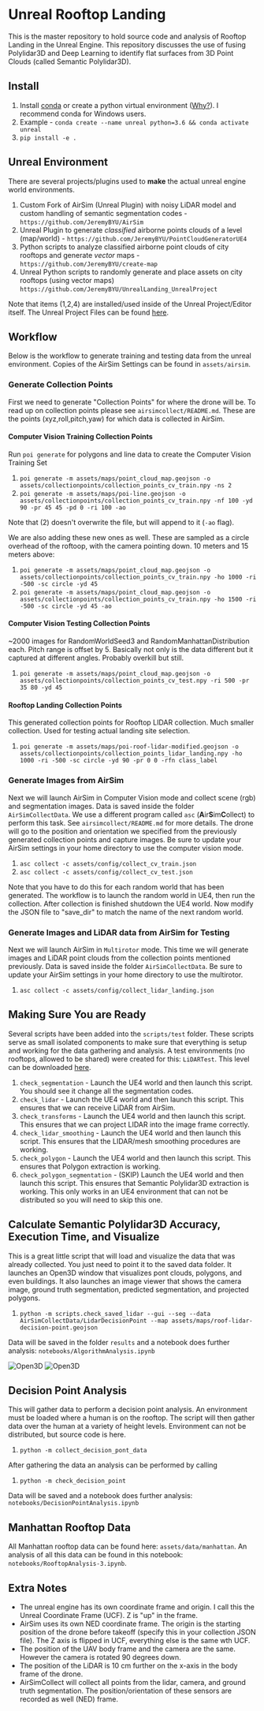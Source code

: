 # Unreal Rooftop Landing

This is the master repository to hold source code and analysis of Rooftop Landing in the Unreal Engine. This repository discusses the use of fusing Polylidar3D and Deep Learning to identify flat surfaces from 3D Point Clouds (called Semantic Polylidar3D).

## Install

1. Install [conda](https://conda.io/projects/conda/en/latest/) or create a python virtual environment ([Why?](https://medium.freecodecamp.org/why-you-need-python-environments-and-how-to-manage-them-with-conda-85f155f4353c)). I recommend conda for Windows users.
2. Example - `conda create --name unreal python=3.6 && conda activate unreal` 
2. `pip install -e .`


## Unreal Environment

There are several projects/plugins used to **make** the actual unreal engine world environments. 

1. Custom Fork of AirSim (Unreal Plugin) with noisy LiDAR model and custom handling of semantic segmentation codes - `https://github.com/JeremyBYU/AirSim`
2. Unreal Plugin to generate *classified* airborne points clouds of a level (map/world) - `https://github.com/JeremyBYU/PointCloudGeneratorUE4`
3. Python scripts to analyze classified airborne point clouds of city rooftops and generate *vector* maps - `https://github.com/JeremyBYU/create-map`
4. Unreal Python scripts to randomly generate and place assets on city rooftops (using vector maps) `https://github.com/JeremyBYU/UnrealLanding_UnrealProject`

Note that items (1,2,4) are installed/used inside of the Unreal Project/Editor itself. The Unreal Project Files can be found [here](https://github.com/JeremyBYU/UnrealLanding_UnrealProject).


## Workflow

Below is the workflow to generate training and testing data from the unreal environment. Copies of the AirSim Settings can be found in `assets/airsim`.

### Generate Collection Points

First we need to generate "Collection Points" for where the drone will be. To read up on collection points please see `airsimcollect/README.md`. These are the points (xyz,roll,pitch,yaw) for which data is collected in AirSim.


#### Computer Vision Training Collection Points

Run `poi generate` for polygons and line data to create the Computer Vision Training Set

1. `poi generate -m assets/maps/point_cloud_map.geojson -o assets/collectionpoints/collection_points_cv_train.npy -ns 2`
2. `poi generate -m assets/maps/poi-line.geojson -o assets/collectionpoints/collection_points_cv_train.npy -nf 100 -yd 90 -pr 45 45 -pd 0 -ri 100 -ao`

Note that (2) doesn't overwrite the file, but will append to it (`-ao` flag).

We are also adding these new ones as well. These are sampled as a circle overhead of the roftoop, with the camera pointing down. 10 meters and 15 meters above:

1. `poi generate -m assets/maps/point_cloud_map.geojson -o assets/collectionpoints/collection_points_cv_train.npy -ho 1000 -ri -500 -sc circle -yd 45`
2. `poi generate -m assets/maps/point_cloud_map.geojson -o assets/collectionpoints/collection_points_cv_train.npy -ho 1500 -ri -500 -sc circle -yd 45 -ao`

#### Computer Vision Testing Collection Points

~2000 images for RandomWorldSeed3 and RandomManhattanDistribution each. Pitch range is offset by 5. Basically not only is the data different but it captured at different angles.  Probably overkill but still.

1. `poi generate -m assets/maps/point_cloud_map.geojson -o assets/collectionpoints/collection_points_cv_test.npy -ri 500 -pr 35 80 -yd 45`


#### Rooftop Landing Collection Points

This generated collection points for Rooftop LIDAR collection. Much smaller collection. Used for testing actual landing site selection. 

<!-- 1. `poi generate -m assets/maps/poi-roof-lidar-modified.geojson -o assets/collectionpoints/collection_points_lidar_landing.npy -ho 1000 -ri 1000 -pr 75 75 -pd 0 -yd 90 -rfn class_label` -->

1. `poi generate -m assets/maps/poi-roof-lidar-modified.geojson -o assets/collectionpoints/collection_points_lidar_landing.npy -ho 1000 -ri -500 -sc circle -yd 90 -pr 0 0 -rfn class_label`

### Generate Images from AirSim

Next we will launch AirSim in Computer Vision mode and collect scene (rgb) and segmentation images. Data is saved inside the folder `AirSimCollectData`. We use a different program called `asc` (**A**ir**S**im**C**ollect) to perform this task. See `airsimcollect/README.md` for more details.  The drone will go to the position and orientation we specified from the previously generated collection points and capture images. Be sure to update your AirSim settings in your home directory to use the computer vision mode.

1. `asc collect -c assets/config/collect_cv_train.json`
2. `asc collect -c assets/config/collect_cv_test.json`


Note that you have to do this for each random world that has been generated.  The workflow is to launch the random world in UE4, then run the collection. After collection is finished shutdown the UE4 world. Now modify the JSON file to "save_dir" to match the name of the next random world.

### Generate Images and LiDAR data from AirSim for Testing

Next we will launch AirSim in `Multirotor` mode. This time we will generate images and LiDAR point clouds from the collection points mentioned previously. Data is saved inside the folder `AirSimCollectData`. Be sure to update your AirSim settings in your home directory to use the multirotor.

1. `asc collect -c assets/config/collect_lidar_landing.json`

<!-- Notes - Sometimes the camera takes time to update position, add more time delay than 0.5 seconds. In other words the lidar and vehicle move to a new position but the camera is still in the old position (AirSim bug). -->


## Making Sure You are Ready

Several scripts have been added into the `scripts/test` folder. These scripts serve as small isolated components to make sure that everything is setup and working for the data gathering and analysis. A test environments (no rooftops, allowed to be shared) were created for this: `LiDARTest`. This level can be downloaded [here](https://drive.google.com/file/d/1UdfcBkOJIA2WSiWwvUXy9Zx65pt3XhJV/view?usp=sharing).

1. `check_segmentation` - Launch the UE4 world and then launch this script. You should see it change all the segmentation codes.
2. `check_lidar` -  Launch the UE4 world and then launch this script. This ensures that we can receive LiDAR from AirSim.
3. `check_transforms` - Launch the UE4 world and then launch this script. This ensures that we can project LIDAR into the image frame correctly.
4. `check_lidar_smoothing` - Launch the UE4 world and then launch this script. This ensures that the LIDAR/mesh smoothing procedures are working.
5. `check_polygon` - Launch the UE4 world and then launch this script. This ensures that Polygon extraction is working.
6. `check_polygon_segmentation` - (SKIP) Launch the UE4 world and then launch this script. This ensures that Semantic Polylidar3D extraction is working. This only works in an UE4 environment that can not be distributed so you will need to skip this one.

## Calculate Semantic Polylidar3D Accuracy, Execution Time, and Visualize 

This is a great little script that will load and visualize the data that was already collected. You just need to point it to the saved data folder. It launches an Open3D window that visualizes pont clouds, polygons, and even buildings.  It also launches an image viewer that shows the camera image, ground truth segmentation, predicted segmentation, and projected polygons.

1. `python -m scripts.check_saved_lidar --gui --seg --data AirSimCollectData/LidarDecisionPoint --map assets/maps/roof-lidar-decision-point.geojson`


Data will be saved in the folder `results` and a notebook does further analysis: `notebooks/AlgorithmAnalysis.ipynb`

![Open3D](./assets/imgs/o3d_example.png "Open3D")
![Open3D](./assets/imgs/opencv_example.png "Open3D")


## Decision Point Analysis

This will gather data to perform a decision point analysis. An environment must be loaded where a human is on the rooftop. The script will then gather data over the human at a variety of height levels. Environment can not be distributed, but source code is here.

1. `python -m collect_decision_pont_data`

After gathering the data an analysis can be performed by calling 

1. `python -m check_decision_point`

Data will be saved and a notebook does further analysis: `notebooks/DecisionPointAnalysis.ipynb`


## Manhattan Rooftop Data

All Manhattan rooftop data can be found here: `assets/data/manhattan`. An analysis of all this data can be found in this notebook: `notebooks/RooftopAnalysis-3.ipynb`.

## Extra Notes

* The unreal engine has its own coordinate frame and origin. I call this the Unreal Coordinate Frame (UCF). Z is "up" in the frame.
* AirSim uses its own NED coordinate frame. The origin is the starting position of the drone before takeoff (specify this in your collection JSON file). The Z axis is flipped in UCF, everything else is the same wth UCF.
* The position of the UAV body frame and the camera are the same. However the camera is rotated 90 degrees down.
* The position of the LiDAR is 10 cm further on the x-axis in the body frame of the drone.
* AirSimCollect will collect all points from the lidar, camera, and ground truth segmentation. The position/orientation of these sensors are recorded as well (NED) frame.

 

<!-- ## Scratch

### TODO

* Collect more data (RGB, SEG) from 2 more worlds, 2000 Images each
  * 1 world randomly generated according to the distribution of Manhattan
  * 1 world manually created according to the distribution of Manhattan
  * Send that data to Brian to evaluate model performance for segmentation
* Collect more data of building rooftops. Use the manually created world
  * Each building will capture - Scene, Segmentation, Lidar, records.json. 3 New folders will be created LidarClassified, Polygons, SegmentationPredicted, LabeledScene
    * 4 pictures of each building, 10 meters and 10 meters up, each 4 sides of the roof
    * records.json will need to be modified to identify building name. Make a simple script that integrates poi-roof-lidar.geoson with records.json

  * For each snapshot perform the following and record timing and metrics
    * Every picture will need to sent to DeepLearningModel to provide a prediction. That prediction (picture) will be saved in SegmentationPredicted
      * Record time to predict, and calculate metrics (IOU?)
    * Lidar Point cloud should be projected into ground truth segmented image. True classified point cloud should be saved in LidarClassified
      * Record time to project point cloud
    * Lidar Point cloud should be projected into predicted segmented image. Predicted classified point cloud should be saved in LidarClassified
      * Record time to project point cloud
    * Use polylidar to extract roof polygon for both point clouds. Save polygon into Polygons folder
      * Record time to generate polygon
    * Use polylabel to find greatest inscribed circle. 
      * Record time to find polylabel, Record position 
    * Project polylabel plane and landing zone into scene picture
      * Save picture into labeled scene

  * Do a few 360 point clouds photos?


### Examples
  * predict_segmentation, laptop, N/A,  0, Building1, 20ms, IOU, N/A
  * classify_point_cloud, laptop, groundtruth, 0, Building1, 20ms, N/A, N/A
  * classify_point_cloud, laptop, predicted, 0, Building1, 20ms, N/A, N/A
  * classify_point_cloud, jetson, predicted, 0, Building1, 20ms, N/A, N/A
  * polylidar, laptop, predicted, 0, Building1, 20ms, N/A, N/A
  * polylidar, jetson, predicted, 0, Building1, 20ms, N/A, N/A
  * polylabel, laptop, predicted, 0, Building1, 20ms, UK, [point,radius]
  * polylabel, laptop, groundtruth, 0, Building1, 20ms, UK, [point,radius]


  ```
{
	"class_name" : "ViewTrajectory",
	"interval" : 29,
	"is_loop" : false,
	"trajectory" : 
	[
		{
			"boundingbox_max" : [ 46.592327117919922, 47.800155639648438, 24.875473022460938 ],
			"boundingbox_min" : [ -45.977882385253906, -59.884254455566406, -13.06738160405574 ],
			"field_of_view" : 59.999999999999993,
			"front" : [ 0.013683577996376688, -0.32966681771908396, -0.94399817213180537 ],
			"lookat" : [ 2.5488070936335969, -8.1752193707871861, 6.6814923975724128 ],
			"up" : [ 0.0051760193170947164, 0.94409726625824619, -0.32962639558708806 ],
			"zoom" : 0.30142939629576992
		}
	],
	"version_major" : 1,
	"version_minor" : 0
}

{
	"class_name" : "ViewTrajectory",
	"interval" : 29,
	"is_loop" : false,
	"trajectory" : 
	[
		{
			"boundingbox_max" : [ 8.4127435684204102, 5.8720441335277966, 0.63159967445807108 ],
			"boundingbox_min" : [ -8.211085319519043, -5.8716968618454288, -2.5818006992340088 ],
			"field_of_view" : 59.999999999999993,
			"front" : [ -0.23736820253299898, 0.01738649469363451, -0.97126414853453824 ],
			"lookat" : [ -0.4090289712471753, -1.0071293015254705, -0.86852741102983266 ],
			"up" : [ 0.97141962599464171, 0.003737243918986703, -0.23733929982268123 ],
			"zoom" : 0.57129903937538118
		}
	],
	"version_major" : 1,
	"version_minor" : 0
}

{
	"class_name" : "ViewTrajectory",
	"interval" : 29,
	"is_loop" : false,
	"trajectory" : 
	[
		{
			"boundingbox_max" : [ 99.63488281250001, 118.96718750000001, 10.57262817382817 ],
			"boundingbox_min" : [ -172.06511718750002, -157.73282089603492, -26.46878417968756 ],
			"field_of_view" : 59.999999999999993,
			"front" : [ -0.75057721738910432, -0.023062933894965568, -0.6603801494719429 ],
			"lookat" : [ 14.595872846040965, 4.5219864368272846, 9.3399041178781541 ],
			"up" : [ 0.66077992921403872, -0.023277484157787354, -0.75021866404347348 ],
			"zoom" : 0.16742981091231904
		}
	],
	"version_major" : 1,
	"version_minor" : 0
}

  ```


 -->
